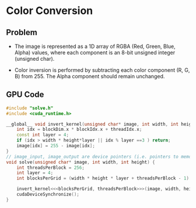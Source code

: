 
# Color Conversion

## Problem
- The image is represented as a 1D array of RGBA (Red, Green, Blue, Alpha) values, where each component is an 8-bit unsigned integer (unsigned char).

- Color inversion is performed by subtracting each color component (R, G, B) from 255. The Alpha component should remain unchanged.

## GPU Code

~~~c++
#include "solve.h"
#include <cuda_runtime.h>

__global__ void invert_kernel(unsigned char* image, int width, int height) {
    int idx = blockDim.x * blockIdx.x + threadIdx.x;
    const int layer = 4;
    if (idx > width * height*layer || idx % layer ==3 ) return;
    image[idx] = 255 - image[idx];
}
// image_input, image_output are device pointers (i.e. pointers to memory on the GPU)
void solve(unsigned char* image, int width, int height) {
    int threadsPerBlock = 256;
    int layer = 4;
    int blocksPerGrid = (width * height * layer + threadsPerBlock - 1) / threadsPerBlock;

    invert_kernel<<<blocksPerGrid, threadsPerBlock>>>(image, width, height);
    cudaDeviceSynchronize();
}
~~~